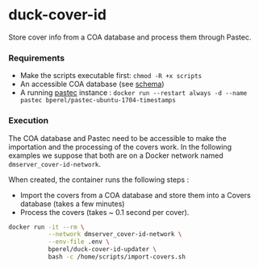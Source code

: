 # duck-cover-id
Store cover info from a COA database and process them through Pastec.

### Requirements

* Make the scripts executable first: `chmod -R +x scripts`
* An accessible COA database (see [schema](https://github.com/bperel/dm-server/blob/master/sql/schema-coa.sql))
* A running [pastec](https://github.com/Visu4link/pastec) instance : `docker run --restart always -d --name pastec bperel/pastec-ubuntu-1704-timestamps`

### Execution

The COA database and Pastec need to be accessible to make the importation and the processing of the covers work. In the following examples we suppose that both are on a Docker network named `dmserver_cover-id-network`.

When created, the container runs the following steps :
* Import the covers from a COA database and store them into a Covers database (takes a few minutes)
* Process the covers (takes ~ 0.1 second per cover).

```bash
docker run -it --rm \
           --network dmserver_cover-id-network \
           --env-file .env \
           bperel/duck-cover-id-updater \
           bash -c /home/scripts/import-covers.sh
```
